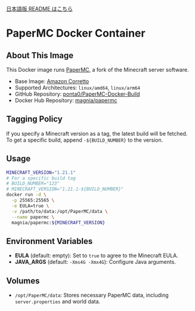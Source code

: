 [日本語版 README はこちら](https://github.com/ponta0/PaperMC-Docker-Build/blob/main/README-ja.md)

# PaperMC Docker Container

## About This Image
This Docker image runs [PaperMC](https://papermc.io/), a fork of the Minecraft server software.

- Base Image: [Amazon Corretto](https://hub.docker.com/_/amazoncorretto)
- Supported Architectures: `linux/amd64`, `linux/arm64`
- GitHub Repository: [ponta0/PaperMC-Docker-Build](https://github.com/ponta0/PaperMC-Docker-Build)
- Docker Hub Repository: [magnia/papermc](https://hub.docker.com/r/magnia/papermc)

## Tagging Policy
If you specify a Minecraft version as a tag, the latest build will be fetched. To get a specific build, append `-${BUILD_NUMBER}` to the version.

## Usage
```bash
MINECRAFT_VERSION="1.21.1"
# For a specific build tag
# BUILD_NUMBER="123"
# MINECRAFT_VERSION="1.21.1-${BUILD_NUMBER}"
docker run -d \
  -p 25565:25565 \
  -e EULA=true \
  -v /path/to/data:/opt/PaperMC/data \
  --name papermc \
  magnia/papermc:${MINECRAFT_VERSION}
```

## Environment Variables
- **EULA** (default: empty): Set to `true` to agree to the Minecraft EULA.
- **JAVA_ARGS** (default: `-Xms4G -Xmx4G`): Configure Java arguments.

## Volumes
- `/opt/PaperMC/data`: Stores necessary PaperMC data, including `server.properties` and world data.



